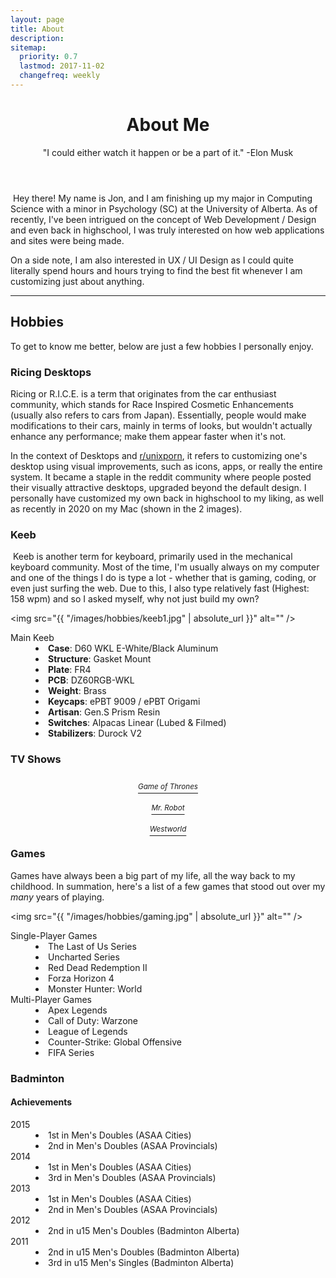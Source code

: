 ```yaml
---
layout: page
title: About
description:
sitemap:
  priority: 0.7
  lastmod: 2017-11-02
  changefreq: weekly
---
```


<header class="major">
	<h1>About Me</h1>
	<p>"I could either watch it happen or be a part of it." -Elon Musk</p>
</header>
<span class="image right"><img src="{{ "/images/baby.png" | absolute_url }}" alt="" /></span>
Hey there! My name is Jon, and I am finishing up my major in Computing Science with a minor in Psychology (SC) at the University of Alberta. As of recently, I've been intrigued on the concept of Web Development / Design and even back in highschool, I was truly interested on how web applications and sites were being made.

On a side note, I am also interested in UX / UI Design as I could quite literally spend hours and hours trying to find the best fit whenever I am customizing just about anything.

<hr />

## Hobbies

To get to know me better, below are just a few hobbies I personally enjoy.

### Ricing Desktops

<p><span class="image left"><img src="{{ "/images/hobbies/rice_1.png" | absolute_url }}" alt="" /></span>Ricing or R.I.C.E. is a term that originates from the car enthusiast community, which stands for Race Inspired Cosmetic Enhancements (usually also refers to cars from Japan). Essentially, people would make modifications to their cars, mainly in terms of looks, but wouldn't actually enhance any performance; make them appear faster when it's not.</p>
<p><span class="image right"><img src="{{ "/images/hobbies/rice_2.png" | absolute_url }}" alt="" /></span>In the context of Desktops and <a href="https://www.reddit.com/r/unixporn/">r/unixporn</a>, it refers to customizing one's desktop using visual improvements, such as icons, apps, or really the entire system. It became a staple in the reddit community where people posted their visually attractive desktops, upgraded beyond the default design. I personally have customized my own back in highschool to my liking, as well as recently in 2020 on my Mac (shown in the 2 images).</p>

### Keeb

<p><span class="image left"><img src="{{ "/images/hobbies/keeb2.jpg" | absolute_url }}" alt="" style="height:auto;" /></span>
Keeb is another term for keyboard, primarily used in the mechanical keyboard community. Most of the time, I'm usually always on my computer and one of the things I do is type a lot - whether that is gaming, coding, or even just surfing the web. Due to this, I also type relatively fast (Highest: 158 wpm) and so I asked myself, why not just build my own?
</p>

<span class="image left"><img src="{{ "/images/hobbies/keeb1.jpg" | absolute_url }}" alt="" /></span>

<dl>
	<dt>Main Keeb</dt>
    <dd>
    	<li><strong>Case</strong>: D60 WKL E-White/Black Aluminum</li>
		<li><strong>Structure</strong>: Gasket Mount</li>
    	<li><strong>Plate</strong>: FR4</li>
    	<li><strong>PCB</strong>: DZ60RGB-WKL</li>
		<li><strong>Weight</strong>: Brass</li>
    	<li><strong>Keycaps</strong>: ePBT 9009 / ePBT Origami</li>
		<li><strong>Artisan</strong>: Gen.S Prism Resin</li>
    	<li><strong>Switches</strong>: Alpacas Linear (Lubed & Filmed)</li>
    	<li><strong>Stabilizers</strong>: Durock V2</li>
    </dd>

</dl>

### TV Shows

<div class="box alt">
	<div class="row 50% uniform">
		<div class="4u"><span class="image fit"><a href="https://www.imdb.com/title/tt0944947/" class="image main"><img src="{{ "/images/hobbies/got.png" | absolute_url }}" alt="" /><figcaption class="caption" style="text-align:center; display:table; max-width:60%; margin: 10px auto;"><sup><i>Game of Thrones</i></sup></figcaption></a></span></div>
		<div class="4u"><span class="image fit"><a href="https://www.imdb.com/title/tt4158110/" class="image main"><img src="{{ "/images/hobbies/robot.jpg" | absolute_url }}" alt="" /><figcaption class="caption" style="text-align:center; display:table; max-width:60%; margin: 10px auto;"><sup><i>Mr. Robot</i></sup></figcaption></a></span></div>
		<div class="4u$"><span class="image fit"><a href="https://www.imdb.com/title/tt0475784/" class="image main"><img src="{{ "/images/hobbies/ww.jpg" | absolute_url }}" alt="" /><figcaption class="caption" style="text-align:center; display:table; max-width:60%; margin: 10px auto;"><sup><i>Westworld</i></sup></figcaption></a></span></div>
	</div>
</div>

### Games

Games have always been a big part of my life, all the way back to my childhood. In summation, here's a list of a few games that stood out over my _many_ years of playing.

<span class="image left"><img src="{{ "/images/hobbies/gaming.jpg" | absolute_url }}" alt="" /></span>

<dl>
	<dt>Single-Player Games</dt>
	<dd>
		<li>The Last of Us Series</li>
		<li>Uncharted Series</li>
		<li>Red Dead Redemption II</li>
		<li>Forza Horizon 4</li>
		<li>Monster Hunter: World</li>
	</dd>
	<dt>Multi-Player Games</dt>
	<dd>
		<li>Apex Legends</li>
		<li>Call of Duty: Warzone</li>
		<li>League of Legends</li>
		<li>Counter-Strike: Global Offensive</li>
		<li>FIFA Series</li>
	</dd>
</dl>

### Badminton

#### Achievements

<dl>
	<dt>2015</dt>
	<span class="image right"><img src="{{ "/images/hobbies/baddy.jpg" | absolute_url }}" alt="" /></span>
	<dd>
		<li>1st in Men's Doubles (ASAA Cities)</li>
		<li>2nd in Men's Doubles (ASAA Provincials)</li>
	</dd>
	<dt>2014</dt>
	<dd>
		<li>1st in Men's Doubles (ASAA Cities)</li>
		<li>3rd in Men's Doubles (ASAA Provincials)</li>
	</dd>
	<dt>2013</dt>
	<dd>
		<li>1st in Men's Doubles (ASAA Cities)</li>
		<li>2nd in Men's Doubles (ASAA Provincials)</li>
	</dd>
	<dt>2012</dt>
	<dd>
		<li>2nd in u15 Men's Doubles (Badminton Alberta)</li>
	</dd>
	<dt>2011</dt>
	<dd>
		<li>2nd in u15 Men's Doubles (Badminton Alberta)</li>
		<li>3rd in u15 Men's Singles (Badminton Alberta)</li>
	</dd>
</dl>
